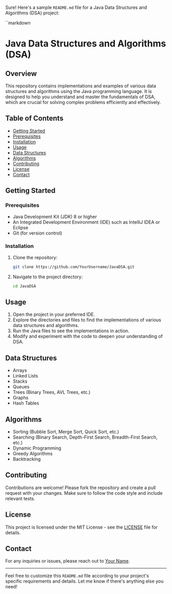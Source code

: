 Sure! Here's a sample `README.md` file for a Java Data Structures and Algorithms (DSA) project:

``markdown
# Java Data Structures and Algorithms (DSA)

## Overview
This repository contains implementations and examples of various data structures and algorithms using the Java programming language. It is designed to help you understand and master the fundamentals of DSA, which are crucial for solving complex problems efficiently and effectively.

## Table of Contents
- [Getting Started](#getting-started)
- [Prerequisites](#prerequisites)
- [Installation](#installation)
- [Usage](#usage)
- [Data Structures](#data-structures)
- [Algorithms](#algorithms)
- [Contributing](#contributing)
- [License](#license)
- [Contact](#contact)

## Getting Started
### Prerequisites
- Java Development Kit (JDK) 8 or higher
- An Integrated Development Environment (IDE) such as IntelliJ IDEA or Eclipse
- Git (for version control)

### Installation
1. Clone the repository:
    ```bash
    git clone https://github.com/YourUsername/JavaDSA.git
    ```
2. Navigate to the project directory:
    ```bash
    cd JavaDSA
    ```

## Usage
1. Open the project in your preferred IDE.
2. Explore the directories and files to find the implementations of various data structures and algorithms.
3. Run the Java files to see the implementations in action.
4. Modify and experiment with the code to deepen your understanding of DSA.

## Data Structures
- Arrays
- Linked Lists
- Stacks
- Queues
- Trees (Binary Trees, AVL Trees, etc.)
- Graphs
- Hash Tables

## Algorithms
- Sorting (Bubble Sort, Merge Sort, Quick Sort, etc.)
- Searching (Binary Search, Depth-First Search, Breadth-First Search, etc.)
- Dynamic Programming
- Greedy Algorithms
- Backtracking

## Contributing
Contributions are welcome! Please fork the repository and create a pull request with your changes. Make sure to follow the code style and include relevant tests.

## License
This project is licensed under the MIT License - see the [LICENSE](LICENSE) file for details.

## Contact
For any inquiries or issues, please reach out to [Your Name](mailto:your.email@example.com).

---

Feel free to customize this `README.md` file according to your project's specific requirements and details. Let me know if there's anything else you need!
```
